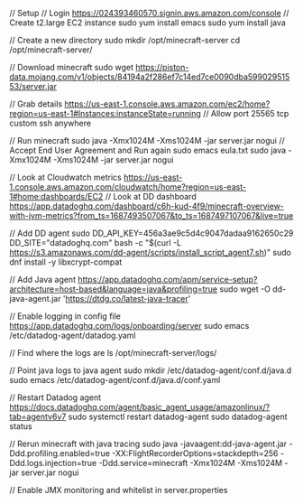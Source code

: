 // Setup
// Login https://024393460570.signin.aws.amazon.com/console 
// Create t2.large EC2 instance
sudo yum install emacs
sudo yum install java


// Create a new directory
sudo mkdir /opt/minecraft-server
cd /opt/minecraft-server/

// Download minecraft
sudo wget https://piston-data.mojang.com/v1/objects/84194a2f286ef7c14ed7ce0090dba59902951553/server.jar

// Grab details https://us-east-1.console.aws.amazon.com/ec2/home?region=us-east-1#Instances:instanceState=running 
// Allow port 25565 tcp custom ssh anywhere

// Run minecraft
sudo java -Xmx1024M -Xms1024M -jar server.jar nogui
// Accept End User Agreement and Run again
sudo emacs eula.txt 
sudo java -Xmx1024M -Xms1024M -jar server.jar nogui

// Look at Cloudwatch metrics https://us-east-1.console.aws.amazon.com/cloudwatch/home?region=us-east-1#home:dashboards/EC2 
// Look at DD dashboard https://app.datadoghq.com/dashboard/c6h-kud-4f9/minecraft-overview-with-jvm-metrics?from_ts=1687493507067&to_ts=1687497107067&live=true

// Add DD agent
sudo DD_API_KEY=456a3ae9c5d4c9047dadaa9162650c29 DD_SITE="datadoghq.com" bash -c "$(curl -L https://s3.amazonaws.com/dd-agent/scripts/install_script_agent7.sh)"
sudo dnf install -y libxcrypt-compat

// Add Java agent https://app.datadoghq.com/apm/service-setup?architecture=host-based&language=java&profiling=true
sudo wget -O dd-java-agent.jar 'https://dtdg.co/latest-java-tracer'

// Enable logging in config file https://app.datadoghq.com/logs/onboarding/server
sudo emacs /etc/datadog-agent/datadog.yaml

// Find where the logs are
ls /opt/minecraft-server/logs/

// Point java logs to java agent
sudo mkdir /etc/datadog-agent/conf.d/java.d
sudo emacs /etc/datadog-agent/conf.d/java.d/conf.yaml

// Restart Datadog agent https://docs.datadoghq.com/agent/basic_agent_usage/amazonlinux/?tab=agentv6v7
sudo systemctl restart datadog-agent
sudo datadog-agent status

// Rerun minecraft with java tracing
sudo java -javaagent:dd-java-agent.jar   -Ddd.profiling.enabled=true   -XX:FlightRecorderOptions=stackdepth=256   -Ddd.logs.injection=true   -Ddd.service=minecraft -Xmx1024M -Xms1024M -jar server.jar nogui

// Enable JMX monitoring and whitelist in server.properties
